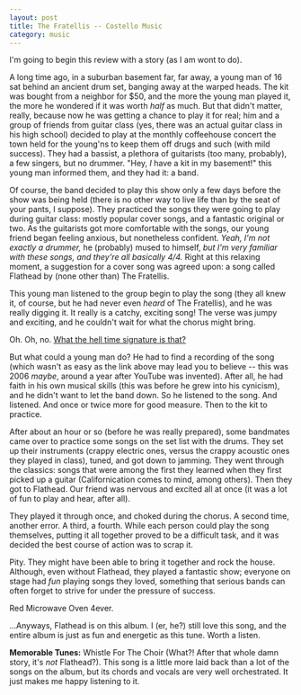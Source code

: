 ```yaml
---
layout: post
title: The Fratellis -- Costello Music
category: music
---
```


I'm going to begin this review with a story (as I am wont to do).

A long time ago, in a suburban basement far, far away, a young man of 16 sat behind an ancient drum set, banging away at the warped heads. The kit was bought from a neighbor for $50, and the more the young man played it, the more he wondered if it was worth *half* as much. But that didn't matter, really, because now he was getting a chance to play it for real; him and a group of friends from guitar class (yes, there was an actual guitar class in his high school) decided to play at the monthly coffeehouse concert the town held for the young'ns to keep them off drugs and such (with mild success). They had a bassist, a plethora of guitarists (too many, probably), a few singers, but no drummer. "Hey, *I* have a kit in my basement!" this young man informed them, and they had it: a band.

Of course, the band decided to play this show only a few days before the show was being held (there is no other way to live life than by the seat of your pants, I suppose). They practiced the songs they were going to play during guitar class: mostly popular cover songs, and a fantastic original or two. As the guitarists got more comfortable with the songs, our young friend began feeling anxious, but nonetheless confident. *Yeah, I'm not exactly a drummer,* he (probably) mused to himself, *but I'm very familiar with these songs, and they're all basically 4/4.* Right at this relaxing moment, a suggestion for a cover song was agreed upon: a song called Flathead by (none other than) The Fratellis.

This young man listened to the group begin to play the song (they all knew it, of course, but he had never even *heard* of The Fratellis), and he was really digging it. It really is a catchy, exciting song! The verse was jumpy and exciting, and he couldn't wait for what the chorus might bring.

Oh. Oh, no. [What the hell time signature is that?][1]

But what could a young man do? He had to find a recording of the song (which wasn't as easy as the link above may lead you to believe -- this was 2006 *maybe*, around a year after YouTube was invented). After all, he had faith in his own musical skills (this was before he grew into his cynicism), and he didn't want to let the band down. So he listened to the song. And listened. And once or twice more for good measure. Then to the kit to practice.

After about an hour or so (before he was really prepared), some bandmates came over to practice some songs on the set list with the drums. They set up their instruments (crappy electric ones, versus the crappy acoustic ones they played in class), tuned, and got down to jamming. They went through the classics: songs that were among the first they learned when they first picked up a guitar (Californication comes to mind, among others). Then they got to Flathead. Our friend was nervous and excited all at once (it was a lot of fun to play and hear, after all).

They played it through once, and choked during the chorus. A second time, another error. A third, a fourth. While each person could play the song themselves, putting it all together proved to be a difficult task, and it was decided the best course of action was to scrap it.

Pity. They might have been able to bring it together and rock the house. Although, even without Flathead, they played a fantastic show; everyone on stage had *fun* playing songs they loved, something that serious bands can often forget to strive for under the pressure of success.

Red Microwave Oven 4ever.

...Anyways, Flathead is on this album. I (er, he?) still love this song, and the entire album is just as fun and energetic as this tune. Worth a listen.

**Memorable Tunes:** Whistle For The Choir (What?! After that whole damn story, it's *not* Flathead?). This song is a little more laid back than a lot of the songs on the album, but its chords and vocals are very well orchestrated. It just makes me happy listening to it.

[1]: http://www.youtube.com/watch?v=9in7pdQFUa4 "Flathead's music video. More sexual than I would have anticipated."
